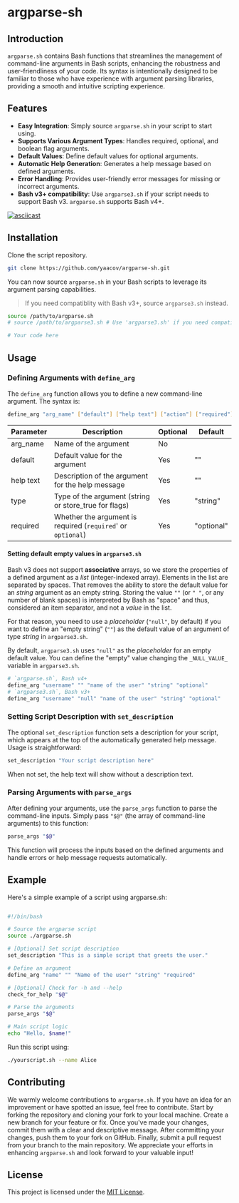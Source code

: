 # argparse-sh

## Introduction

`argparse.sh` contains Bash functions that streamlines the management of command-line arguments in Bash scripts, enhancing the robustness and user-friendliness of your code. Its syntax is intentionally designed to be familiar to those who have experience with argument parsing libraries, providing a smooth and intuitive scripting experience.

## Features

- **Easy Integration**: Simply source `argparse.sh` in your script to start using.
- **Supports Various Argument Types**: Handles required, optional, and boolean flag arguments.
- **Default Values**: Define default values for optional arguments.
- **Automatic Help Generation**: Generates a help message based on defined arguments.
- **Error Handling**: Provides user-friendly error messages for missing or incorrect arguments.
- **Bash v3+ compatibility**: Use `argparse3.sh` if your script needs to support Bash v3. `argparse.sh` supports Bash v4+. 

[![asciicast](https://asciinema.org/a/627909.svg)](https://asciinema.org/a/627909)

## Installation

Clone the script repository.

```bash
git clone https://github.com/yaacov/argparse-sh.git
```

You can now source `argparse.sh` in your Bash scripts to leverage its argument parsing capabilities.

> If you need compatiblity with Bash v3+, source `argparse3.sh` instead.

```bash
source /path/to/argparse.sh
# source /path/to/argparse3.sh # Use 'argparse3.sh' if you need compatibility with Bash v3

# Your code here
```

## Usage

### Defining Arguments with `define_arg`

The `define_arg` function allows you to define a new command-line argument. The syntax is:

```bash
define_arg "arg_name" ["default"] ["help text"] ["action"] ["required"]
```

| Parameter | Description | Optional | Default |
| --- | --- | --- | --- |
| arg_name | Name of the argument | No | |
| default | Default value for the argument | Yes | "" |
| help text | Description of the argument for the help message | Yes | "" |
| type | Type of the argument (string or store_true for flags) | Yes | "string" |
| required | Whether the argument is required (`required`' or `optional`) | Yes | "optional" |

#### Setting default empty values in `argparse3.sh`

Bash v3 does not support **associative** arrays, so we store the properties of a defined argument as a *list* (integer-indexed array).
Elements in the list are separated by spaces. That removes the ability to store the default value for an *string* argument as an empty string.
Storing the value `""` (or `" "`, or any number of blank spaces) is interpreted by Bash as "space" and thus, considered an item separator, and not a *value* in the list.

For that reason, you need to use a *placeholder* (`"null"`, by default) if you want to define an "empty string" (`""`) as the default value of an argument of type *string* in `argparse3.sh`.

By default, `argparse3.sh` uses `"null"` as the *placeholder* for an empty default value.
You can define the "empty" value changing the `_NULL_VALUE_` variable in `argparse3.sh`.

```bash
# `argparse.sh`, Bash v4+
define_arg "username" "" "name of the user" "string" "optional"
# `argparse3.sh`, Bash v3+
define_arg "username" "null" "name of the user" "string" "optional"
```

### Setting Script Description with `set_description`

The optional `set_description` function sets a description for your script, which appears at the top of the automatically generated help message. Usage is straightforward:

```bash
set_description "Your script description here"
```

When not set, the help text will show without a description text.

### Parsing Arguments with `parse_args`

After defining your arguments, use the `parse_args` function to parse the command-line inputs. Simply pass `"$@"` (the array of command-line arguments) to this function:

```bash
parse_args "$@"
```

This function will process the inputs based on the defined arguments and handle errors or help message requests automatically.

## Example

Here's a simple example of a script using argparse.sh:

```bash

#!/bin/bash

# Source the argparse script
source ./argparse.sh

# [Optional] Set script description
set_description "This is a simple script that greets the user."

# Define an argument
define_arg "name" "" "Name of the user" "string" "required"

# [Optional] Check for -h and --help
check_for_help "$@"

# Parse the arguments
parse_args "$@"

# Main script logic
echo "Hello, $name!"
```

Run this script using:

```bash
./yourscript.sh --name Alice
```

## Contributing

We warmly welcome contributions to `argparse.sh`. If you have an idea for an improvement or have spotted an issue, feel free to contribute. Start by forking the repository and cloning your fork to your local machine. Create a new branch for your feature or fix. Once you've made your changes, commit them with a clear and descriptive message. After committing your changes, push them to your fork on GitHub. Finally, submit a pull request from your branch to the main repository. We appreciate your efforts in enhancing `argparse.sh` and look forward to your valuable input!

## License

This project is licensed under the [MIT License](https://github.com/licenses/MIT).
